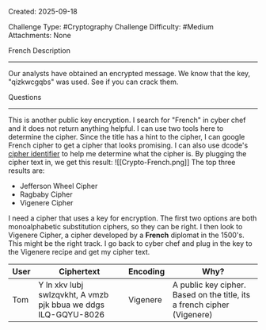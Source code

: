 Created: 2025-09-18

Challenge Type: #Cryptography
Challenge Difficulty: #Medium
Attachments: None

French
Description
***
Our analysts have obtained an encrypted message. We know that the key, "qizkwcgqbs" was used. See if you can crack them.

Questions
***
This is another public key encryption. I search for "French" in cyber chef and it does not return anything helpful. I can use two tools here to determine the cipher. Since the title has a hint to the cipher, I can google French cipher to get a cipher that looks promising. I can also use dcode's [cipher identifier](https://www.dcode.fr/cipher-identifier) to help me determine what the cipher is. By plugging the cipher text in, we get this result:
![[Crypto-French.png]]
The top three results are:
- Jefferson Wheel Cipher
- Ragbaby Cipher
- Vigenere Cipher

I need a cipher that uses a key for encryption. The first two options are both monoalphabetic substitution ciphers, so they can be right. I then look to Vigenere Cipher, a cipher developed by a **French** diplomat in the 1500's. This might be the right track. I go back to cyber chef and plug in the key to the Vigenere recipe and get my cipher text. 

| User | Ciphertext                                                     | Encoding | Why?                                                                    |
| ---- | -------------------------------------------------------------- | -------- | ----------------------------------------------------------------------- |
| Tom  | Y ln xkv lubj swlzqvkht, A vmzb pjk bbua we ddgs ILQ-GQYU-8026 | Vigenere | A public key cipher. Based on the title, its a french cipher (Vigenere) |

